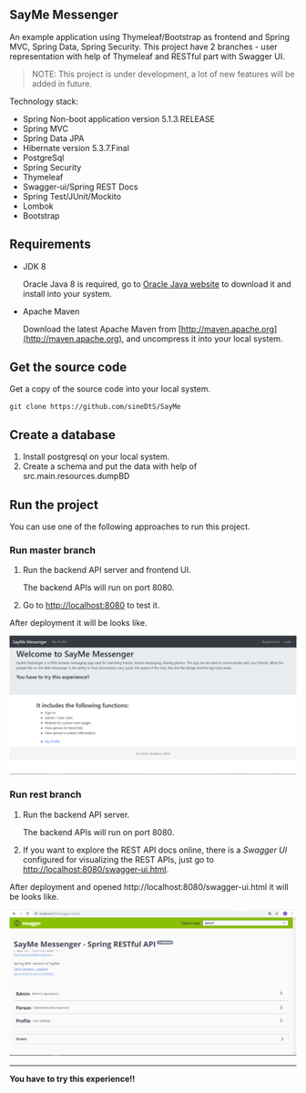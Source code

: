 ## SayMe Messenger

An example application using Thymeleaf/Bootstrap as frontend and Spring MVC, Spring Data, Spring Security.
This project have 2 branches - user representation with help of Thymeleaf and RESTful part with Swagger UI.

> NOTE: This project is under development, a lot of new features will be added in future.

Technology stack:

* Spring Non-boot application version 5.1.3.RELEASE
* Spring MVC
* Spring Data JPA
* Hibernate version 5.3.7.Final
* PostgreSql 
* Spring Security
* Thymeleaf
* Swagger-ui/Spring REST Docs
* Spring Test/JUnit/Mockito
* Lombok
* Bootstrap

## Requirements

* JDK 8

  Oracle Java 8 is required, go to [Oracle Java website](http://java.oracle.com) to download it and install into your system. 
  
* Apache Maven

  Download the latest Apache Maven from [http://maven.apache.org](http://maven.apache.org), and uncompress it into your local system.
  
## Get the source code

Get a copy of the source code into your local system.

```
git clone https://github.com/sineDtS/SayMe
```

## Create a database

1. Install postgresql on your local system. 
2. Create a schema and put the data with help of src.main.resources.dumpBD

## Run the project

You can use one of the following approaches to run this project.

### Run master branch 

1. Run the backend API server and frontend UI.

   The backend APIs will run on port 8080.

2. Go to [http://localhost:8080](http://localhost:8080) to test it.

After deployment it will be looks like.

![Image alt](https://github.com/sineDtS/SayMe/raw/master/src/main/resources/Main.PNG) 

### Run rest branch

1. Run the backend API server.

   The backend APIs will run on port 8080.

2. If you want to explore the REST API docs online, there is a *Swagger UI* configured for visualizing the REST APIs, just go to [http://localhost:8080/swagger-ui.html](http://localhost:8080/swagger-ui.html).

After deployment and opened http://localhost:8080/swagger-ui.html it will be looks like.

![Image alt](https://github.com/sineDtS/SayMe/raw/master/src/main/resources/swagger-ui.PNG) 

---

**You have to try this experience!!** 
